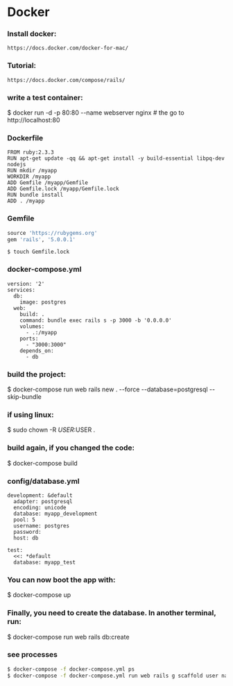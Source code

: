 # Docker

### Install docker:
```
https://docs.docker.com/docker-for-mac/
```


### Tutorial: 
```
https://docs.docker.com/compose/rails/
```

### write a test container:
$ docker run -d -p 80:80 --name webserver nginx # the go to http://localhost:80


### Dockerfile
```
FROM ruby:2.3.3
RUN apt-get update -qq && apt-get install -y build-essential libpq-dev nodejs
RUN mkdir /myapp
WORKDIR /myapp
ADD Gemfile /myapp/Gemfile
ADD Gemfile.lock /myapp/Gemfile.lock
RUN bundle install
ADD . /myapp
```


### Gemfile
```ruby
source 'https://rubygems.org'
gem 'rails', '5.0.0.1'
```

```
$ touch Gemfile.lock
```



### docker-compose.yml
```
version: '2'
services:
  db:
    image: postgres
  web:
    build: .
    command: bundle exec rails s -p 3000 -b '0.0.0.0'
    volumes:
      - .:/myapp
    ports:
      - "3000:3000"
    depends_on:
      - db
```



### build the project:
$ docker-compose run web rails new . --force --database=postgresql --skip-bundle

### if using linux:
$ sudo chown -R $USER:$USER .



### build again, if you changed the code:
$ docker-compose build


### config/database.yml
```
development: &default
  adapter: postgresql
  encoding: unicode
  database: myapp_development
  pool: 5
  username: postgres
  password:
  host: db

test:
  <<: *default
  database: myapp_test
```
  
### You can now boot the app with:

$ docker-compose up
  
### Finally, you need to create the database. In another terminal, run:
$ docker-compose run web rails db:create


### see processes
```bash
$ docker-compose -f docker-compose.yml ps
$ docker-compose -f docker-compose.yml run web rails g scaffold user name lastname address phone
```

